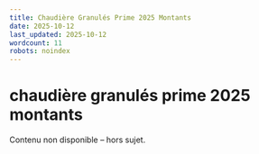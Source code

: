 ```yaml
---
title: Chaudière Granulés Prime 2025 Montants
date: 2025-10-12
last_updated: 2025-10-12
wordcount: 11
robots: noindex
---
```


# chaudière granulés prime 2025 montants

Contenu non disponible – hors sujet.